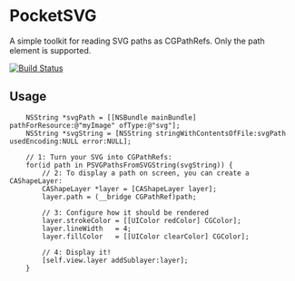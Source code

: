 # PocketSVG
A simple toolkit for reading SVG paths as CGPathRefs. Only the path element is supported.

[![Build Status](https://travis-ci.org/fjolnir/PocketSVG.svg?branch=master)](https://travis-ci.org/fjolnir/PocketSVG)

## Usage

```obj-c
    NSString *svgPath = [[NSBundle mainBundle] pathForResource:@"myImage" ofType:@"svg"];
    NSString *svgString = [NSString stringWithContentsOfFile:svgPath usedEncoding:NULL error:NULL];
    
    // 1: Turn your SVG into CGPathRefs:
    for(id path in PSVGPathsFromSVGString(svgString)) {
        // 2: To display a path on screen, you can create a CAShapeLayer:
        CAShapeLayer *layer = [CAShapeLayer layer];
        layer.path = (__bridge CGPathRef)path;
        
        // 3: Configure how it should be rendered
        layer.strokeColor = [[UIColor redColor] CGColor];
        layer.lineWidth   = 4;
        layer.fillColor   = [[UIColor clearColor] CGColor];
    
        // 4: Display it!
        [self.view.layer addSublayer:layer];
    }
```


